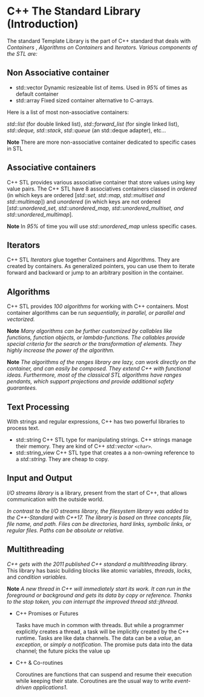 # C++ The Standard Library (Introduction)

The standard Template Library is the part of C++ standard that deals with *Containers* , *Algorithms on Containers* and *Iterators. Various components of the STL are:*

## Non Associative container

- std::vector
  Dynamic resizeable list of items. Used in *95%* of times as default container
- std::array
  Fixed sized container alternative to C-arrays.

Here is a list of most non-associative containers:

*std::list* (for double linked list), *std::forward_list* (for single linked list), *std::deque, std::stack*, *std::queue* (an std::deque adapter), etc...

**Note** There are more non-associative container dedicated to specific cases in STL

## Associative containers

C++ STL provides various associative container that store values using key value pairs. The C++ STL have 8 associatives containers classed in *ordered* (in which keys are ordered [*std::set, std::map, std::multiset and std::multimap*]) and *unordered* (in which keys are not ordered [*std::unordered_set, std::unordered_map, std::unordered_multiset, and std::unordered_multimap*].

**Note** In *95%* of time you will use *std::unordered_map* unless specific cases.


## Iterators

C++ STL *Iterators* glue together Containers and Algorithms. They are created by containers. As generalized pointers, you can use them to iterate forward and backward or jump to an arbitrary position in the container.


## Algorithms

C++ STL provides *100 algorithms* for working with C++ containers. Most container algorithms can be run *sequentially, in parallel, or parallel and vectorized.*

**Note** *Many algorithms can be further customized by callables like functions, function objects, or lambda-functions. The callables provide special criteria for the search or the transformation of elements. They highly increase the power of the algorithm.*

**Note** *The algorithms of the ranges library are lazy, can work directly on the container, and can easily be composed. They extend C++ with functional ideas. Furthermore, most of the classical STL algorithms have ranges pendants, which support projections and provide additional safety guarantees.*

## Text Processing

With strings and regular expressions, C++ has two powerful libraries to process text.

- std::string
  C++ STL type for manipulating strings. C++ strings manage their memory. They are kind of C++ *std::vector `<char>`.*
- std::string_view
  C++ STL type that creates a a non-owning reference to a *std::string.* They are cheap to copy.

## Input and Output

*I/O streams library* is a library, present from the start of C++, that allows communication with the outside world.

*In contrast to the I/O streams library, the filesystem library was added to the C++-Standard with C++17. The library is based on three concepts file, file name, and path. Files can be directories, hard links, symbolic links, or regular files. Paths can be absolute or relative.*

## Multithreading

*C++ gets with the 2011 published C++ standard a multithreading library*. This library has basic building blocks like atomic variables, *threads*, *locks*, and *condition variables.*

**Note** *A new thread in C++ will immediately start its work. It can run in the foreground or background and gets its data by copy or reference. Thanks to the stop token, you can interrupt the improved thread std::jthread.*

- C++ Promises or Futures

  Tasks have much in common with threads. But while a programmer explicitly creates a thread, a task will be implicitly created by the C++ runtime. Tasks are like data channels. The data can be a *value*, an *exception*, or *simply a notification*. The promise puts data into the data channel; the future picks the value up
- C++ & Co-routines

  Coroutines are functions that can suspend and resume their execution while keeping their state. Coroutines are the usual way to write *event-driven applications1*.
